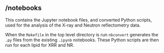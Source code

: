 ## /notebooks

This contains the Jupyter notebook files, and converted Python scripts, used for the analysis of the X-ray and Neutron reflectometry data.

When the `Makefile` in the top level directory is run `nbconvert` generates the `.py` files from the existing `.ipynb` notebooks. These Python scripts are then run for each lipid for XRR and NR.
